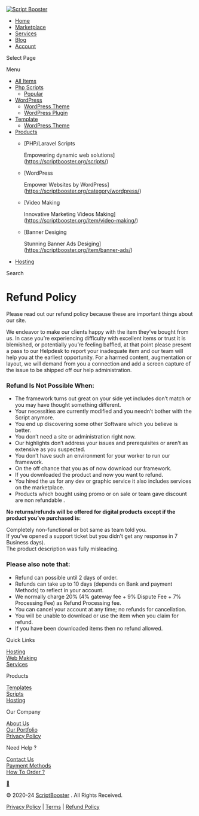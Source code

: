 [![Script Booster](https://scriptbooster.org/wp-content/uploads/2023/09/ScriptBooster.webp)](https://scriptbooster.org/)

* [Home](https://scriptbooster.org/)
* [Marketplace](https://scriptbooster.org/shop/)
* [Services](https://scriptbooster.org/category/services/)
* [Blog](https://scriptbooster.org/blog/)
* [Account](https://scriptbooster.org/my-account/)

[](https://scriptbooster.org/cart/)

Select Page

 Menu

* [All Items](https://scriptbooster.org/shop/)
* [Php Scripts](https://scriptbooster.org/scripts/)
    * [Popular](https://scriptbooster.org/scripts/)
* [WordPress](https://scriptbooster.org/category/wordpress/)
    * [WordPress Theme](https://scriptbooster.org/category/wordpress-theme/)
    * [WordPress Plugin](https://scriptbooster.org/category/wordpress-plugin/)
* [Template](https://scriptbooster.org/category/template/)
    * [WordPress Theme](https://scriptbooster.org/category/wordpress-theme/)
* [Products](#)
    * [PHP/Laravel Scripts
        
        Empowering dynamic web solutions](https://scriptbooster.org/scripts/)
    * [WordPress
        
        Empower Websites by WordPress](https://scriptbooster.org/category/wordpress/)
    * [Video Making
        
        Innovative Marketing Videos Making](https://scriptbooster.org/item/video-making/)
    * [Banner Desiging
        
        Stunning Banner Ads Desiging](https://scriptbooster.org/item/banner-ads/)
* [Hosting](https://scriptbooster.org/hosting/)

 Search

Refund Policy
=============

Please read out our refund policy because these are important things about our site.

We endeavor to make our clients happy with the item they’ve bought from us. In case you’re experiencing difficulty with excellent items or trust it is blemished, or potentially you’re feeling baffled, at that point please present a pass to our Helpdesk to report your inadequate item and our team will help you at the earliest opportunity. For a harmed content, augmentation or layout, we will demand from you a connection and add a screen capture of the issue to be shipped off our help administration.

### **Refund Is Not Possible When:**

* The framework turns out great on your side yet includes don’t match or you may have thought something different.
* Your necessities are currently modified and you needn’t bother with the Script anymore.
* You end up discovering some other Software which you believe is better.
* You don’t need a site or administration right now.
* Our highlights don’t address your issues and prerequisites or aren’t as extensive as you suspected.
* You don’t have such an environment for your worker to run our framework.
* On the off chance that you as of now download our framework.
* If you downloaded the product and now you want to refund.
* You hired the us for any dev or graphic service it also includes services on the marketplace.
* Products which bought using promo or on sale or team gave discount are non refundable .

**No returns/refunds will be offered for digital products except if the product you’ve purchased is:**

Completely non-functional or bot same as team told you.  
If you’ve opened a support ticket but you didn’t get any response in 7 Business days).  
The product description was fully misleading.

### **Please also note that:**

* Refund can possible until 2 days of order.
* Refunds can take up to 10 days (depends on Bank and payment Methods) to reflect in your account.
* We normally charge 20% (4% gateway fee + 9% Dispute Fee + 7% Processing Fee) as Refund Processing fee.
* You can cancel your account at any time; no refunds for cancellation.
* You will be unable to download or use the item when you claim for refund.
* If you have been downloaded items then no refund allowed.

Quick Links

[Hosting](https://scriptbooster.org/hosting/)  
[Web Making](https://scriptbooster.org/order-website/)  
[Services](https://scriptbooster.org/category/services/)

Products

[Templates](https://scriptbooster.org/category/template/)  
[Scripts](https://scriptbooster.org/scripts/)  
[Hosting](https://scriptbooster.org/hosting/)

Our Company

[About Us](https://scriptbooster.org/about-us/)  
[Our Portfolio](https://scriptbooster.org/portfolio/)  
[Privacy Policy](https://scriptbooster.org/privacy-policy/)

Need Help ?

[Contact Us](https://scriptbooster.org/contact-us/)  
[Payment Methods](https://scriptbooster.org/payments/)  
[How To Order ?](https://scriptbooster.org/how-to-place-order/)

[](https://scriptbooster.org/whatsapp/)

© 2020-24 [ScriptBooster](https://scriptbooster.org/ "ScriptBooster") . All Rights Received.

[Privacy Policy](https://scriptbooster.org/privacy-policy/) | [Terms](https://scriptbooster.org/terms-and-conditions/) | [Refund Policy](https://scriptbooster.org/refund-policy/)